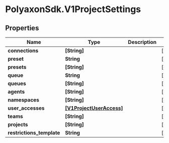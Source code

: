 # PolyaxonSdk.V1ProjectSettings

## Properties

Name | Type | Description | Notes
------------ | ------------- | ------------- | -------------
**connections** | **[String]** |  | [optional] 
**preset** | **String** |  | [optional] 
**presets** | **[String]** |  | [optional] 
**queue** | **String** |  | [optional] 
**queues** | **[String]** |  | [optional] 
**agents** | **[String]** |  | [optional] 
**namespaces** | **[String]** |  | [optional] 
**user_accesses** | [**[V1ProjectUserAccess]**](V1ProjectUserAccess.md) |  | [optional] 
**teams** | **[String]** |  | [optional] 
**projects** | **[String]** |  | [optional] 
**restrictions_template** | **String** |  | [optional] 


